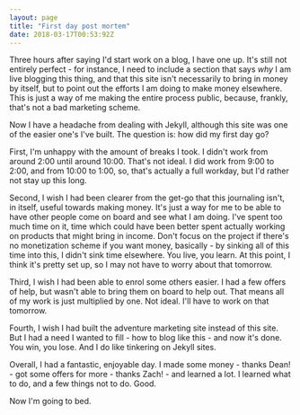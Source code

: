 ```yaml
---
layout: page
title: "First day post mortem"
date: 2018-03-17T00:53:92Z
---
```


Three hours after saying I'd start work on a blog, I have one up. It's still not entirely perfect - for instance, I need to include a section that says _why_ I am live blogging this thing, and that this site isn't necessarily to bring in money by itself, but to point out the efforts I am doing to make money elsewhere. This is just a way of me making the entire process public, because, frankly, that's not a bad marketing scheme.

Now I have a headache from dealing with Jekyll, although this site was one of the easier one's I've built. The question is: how did my first day go?

First, I'm unhappy with the amount of breaks I took. I didn't work from around 2:00 until around 10:00. That's not ideal. I did work from 9:00 to 2:00, and from 10:00 to 1:00, so, that's actually a full workday, but I'd rather not stay up this long.

Second, I wish I had been clearer from the get-go that this journaling isn't, in itself, useful towards making money. It's just a way for me to be able to have other people come on board and see what I am doing. I've spent too much time on it, time which could have been better spent actually working on products that might bring in income. Don't focus on the project if there's no monetization scheme if you want money, basically - by sinking all of this time into this, I didn't sink time elsewhere. You live, you learn. At this point, I think it's pretty set up, so I may not have to worry about that tomorrow.

Third, I wish I had been able to enrol some others easier. I had a few offers of help, but wasn't able to bring them on board to help out. That means all of my work is just multiplied by one. Not ideal. I'll have to work on that tomorrow.

Fourth, I wish I had built the adventure marketing site instead of this site. But I had a need I wanted to fill - how to blog like this - and now it's done. You win, you lose. And I do like tinkering on Jekyll sites.

Overall, I had a fantastic, enjoyable day. I made some money - thanks Dean! - got some offers for more - thanks Zach! - and learned a lot. I learned what to do, and a few things not to do. Good.

Now I'm going to bed.
